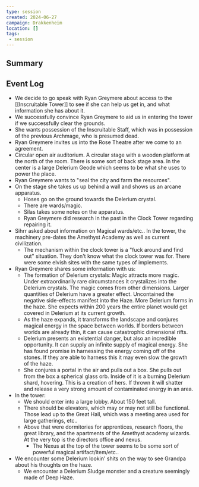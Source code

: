 ```yaml
---
type: session
created: 2024-06-27
campaign: Drakkenheim
location: []
tags:
 - session
---
```



## Summary

## Event Log

- We decide to go speak with Ryan Greymere about access to the [[Inscruitable Tower]] to see if she can help us get in, and what information she has about it.
- We successfully convince Ryan Greymere to aid us in entering the tower if we successfully clear the grounds.
- She wants possession of the Inscruitable Staff, which was in possession of the previous Archmage, who is presumed dead.
- Ryan Greymere invites us into the Rose Theatre after we come to an agreement.
- Circular open air auditorium. A circular stage with a wooden platform at the north of the room. There is some sort of back stage area. In the center is a large Delerium Geode which seems to be what she uses to power the place.
- Ryan Greymere wants to "seal the city and farm the resources".
- On the stage she takes us up behind a wall and shows us an arcane apparatus.
	- Hoses go on the ground towards the Delerium crystal. 
	- There are wards/magic.
	- Silas takes some notes on the apparatus.
	- Ryan Greymere did research in the past in the Clock Tower regarding repairing it.
- Sihrr asked about information on Magical wards/etc.. In the tower, the machinery pre-dates the Amethyst Academy as well as current civilization.
	- The mechanism within the clock tower is a "fuck around and find out" situation. They don't know what the clock tower was for. There were some elvish sites with the same types of implements.
- Ryan Greymere shares some information with us:
	- The formation of Delerium crystals: Magic attracts more magic. Under extraordinarily rare circumstances it crystalizes into the Delerium crystals. The magic comes from other dimensions. Larger quantities of Delerium have a greater effect. Uncontained the negative side-effects manifest into the Haze. More Delerium forms in the haze. She expects within 200 years the entire planet would get covered in Delerium at its current growth.
	- As the haze expands, it transforms the landscape and conjures magical energy in the space between worlds. If borders between worlds are already thin, it can cause catastrophic dimensional rifts.
	- Delerium presents an existential danger, but also an incredible opportunity. It can supply an infinite supply of magical energy. She has found promise in harnessing the energy coming off of the stones. If they are able to harness this it may even slow the growth of the haze.
	- She conjures a portal in the air and pulls out a box. She pulls out from the box a spherical glass orb. Inside of it is a burning Delerium shard, hovering. This is a creation of hers. If thrown it will shatter and release a very strong amount of contaminated energy in an area.
- In the tower:
	- We should enter into a large lobby. About 150 feet tall.
	- There should be elevators, which may or may not still be functional. Those lead up to the Great Hall, which was a meeting area used for large gatherings, etc..
	- Above that were dormitories for apprentices, research floors, the great library, and the apartments of the Amethyst academy wizards. At the very top is the directors office and nexus.
		- The Nexus at the top of the tower seems to be some sort of powerful magical artifact/item/etc..
- We encounter some Delerium lookin' shits on the way to see Grandpa about his thoughts on the haze.
	- We encounter a Delerium Sludge monster and a creature seemingly made of Deep Haze.


